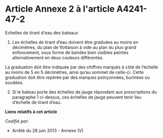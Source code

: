 # Article Annexe 2 à l'article A4241-47-2

Echelles de tirant d'eau des bateaux 

1. Les échelles de tirant d’eau doivent être graduées au moins en décimètres, du plan de flottaison à vide au plan du plus
grand enfoncement, sous forme de bandes bien visibles peintes alternativement en deux couleurs différentes.

La graduation doit être indiquée par des chiffres marqués à côté de l’échelle au moins de 5 en 5 décimètres, ainsi qu’au
sommet de celle-ci. Cette graduation doit être repérée par des marques poinçonnées, burinées ou soudées.

2. Si le bateau porte des échelles de jauge répondant aux prescriptions du paragraphe 1 ci-dessus, ces échelles de jauge
peuvent tenir lieu d’échelle de tirant d’eau.

**Liens relatifs à cet article**

_Codifié par_:

  - Arrêté du 28 juin 2013 -  Annexe (V)
